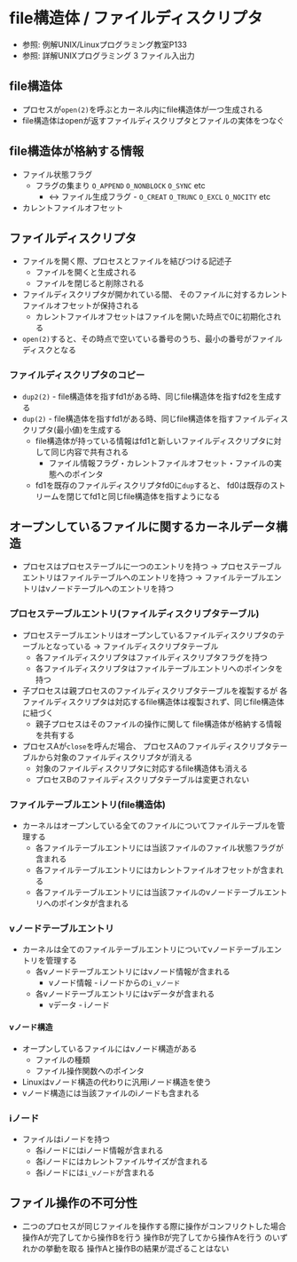 # file構造体 / ファイルディスクリプタ
- 参照: 例解UNIX/Linuxプログラミング教室P133
- 参照: 詳解UNIXプログラミング 3 ファイル入出力

## file構造体
- プロセスが`open(2)`を呼ぶとカーネル内にfile構造体が一つ生成される
- file構造体はopenが返すファイルディスクリプタとファイルの実体をつなぐ

## file構造体が格納する情報
- ファイル状態フラグ
  - フラグの集まり `O_APPEND` `O_NONBLOCK` `O_SYNC` etc
    - <-> ファイル生成フラグ - `O_CREAT` `O_TRUNC` `O_EXCL` `O_NOCITY` etc
- カレントファイルオフセット

## ファイルディスクリプタ
- ファイルを開く際、プロセスとファイルを結びつける記述子
  - ファイルを開くと生成される
  - ファイルを閉じると削除される
- ファイルディスクリプタが開かれている間、
  そのファイルに対するカレントファイルオフセットが保持される
  - カレントファイルオフセットはファイルを開いた時点で0に初期化される
- `open(2)`すると、その時点で空いている番号のうち、最小の番号がファイルディスクとなる

### ファイルディスクリプタのコピー
- `dup2(2)` - file構造体を指すfd1がある時、同じfile構造体を指すfd2を生成する
- `dup(2)` - file構造体を指すfd1がある時、同じfile構造体を指すファイルディスクリプタ(最小値)を生成する
  - file構造体が持っている情報はfd1と新しいファイルディスクリプタに対して同じ内容で共有される
    - ファイル情報フラグ・カレントファイルオフセット・ファイルの実態へのポインタ
  - fd1を既存のファイルディスクリプタfd0に`dup`すると、
    fd0は既存のストリームを閉じてfd1と同じfile構造体を指すようになる

## オープンしているファイルに関するカーネルデータ構造
- プロセスはプロセステーブルに一つのエントリを持つ
  -> プロセステーブルエントリはファイルテーブルへのエントリを持つ
  -> ファイルテーブルエントリはvノードテーブルへのエントリを持つ

### プロセステーブルエントリ(ファイルディスクリプタテーブル)
- プロセステーブルエントリはオープンしているファイルディスクリプタのテーブルとなっている
  -> ファイルディスクリプタテーブル
  - 各ファイルディスクリプタはファイルディスクリプタフラグを持つ
  - 各ファイルディスクリプタはファイルテーブルエントリへのポインタを持つ
- 子プロセスは親プロセスのファイルディスクリプタテーブルを複製するが
  各ファイルディスクリプタは対応するfile構造体は複製されず、同じfile構造体に紐づく
  - 親子プロセスはそのファイルの操作に関して
    file構造体が格納する情報を共有する
- プロセスAが`close`を呼んだ場合、
  プロセスAのファイルディスクリプタテーブルから対象のファイルディスクリプタが消える
  - 対象のファイルディスクリプタに対応するfile構造体も消える
  - プロセスBのファイルディスクリプタテーブルは変更されない

### ファイルテーブルエントリ(file構造体)
- カーネルはオープンしている全てのファイルについてファイルテーブルを管理する
  - 各ファイルテーブルエントリには当該ファイルのファイル状態フラグが含まれる
  - 各ファイルテーブルエントリにはカレントファイルオフセットが含まれる
  - 各ファイルテーブルエントリには当該ファイルのvノードテーブルエントリへのポインタが含まれる

### vノードテーブルエントリ
- カーネルは全てのファイルテーブルエントリについてvノードテーブルエントリを管理する
  - 各vノードテーブルエントリにはvノード情報が含まれる
    - vノード情報 - iノードからの`i_vノード`
  - 各vノードテーブルエントリにはvデータが含まれる
    - vデータ - iノード

#### vノード構造
- オープンしているファイルにはvノード構造がある
  - ファイルの種類
  - ファイル操作関数へのポインタ
- Linuxはvノード構造の代わりに汎用iノード構造を使う
- vノード構造には当該ファイルのiノードも含まれる

### iノード
- ファイルはiノードを持つ
  - 各iノードにはiノード情報が含まれる
  - 各iノードにはカレントファイルサイズが含まれる
  - 各iノードには`i_vノード`が含まれる

## ファイル操作の不可分性
- 二つのプロセスが同じファイルを操作する際に操作がコンフリクトした場合
  操作Aが完了してから操作Bを行う
  操作Bが完了してから操作Aを行う のいずれかの挙動を取る
  操作Aと操作Bの結果が混ざることはない
